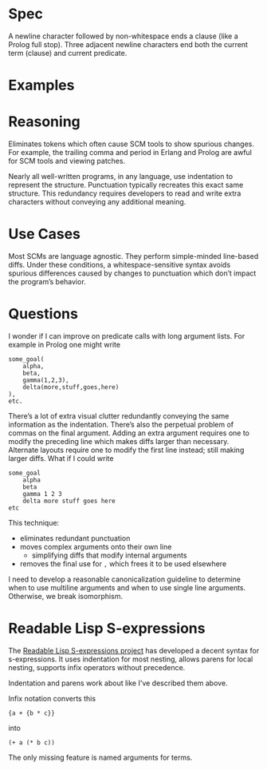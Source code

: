 # Spec

A newline character followed by non-whitespace ends a clause (like a Prolog full stop).
Three adjacent newline characters end both the current term (clause) and current predicate.


# Examples


# Reasoning

Eliminates tokens which often cause SCM tools to show spurious changes.  For example, the trailing comma and period in Erlang and Prolog are awful for SCM tools and viewing patches.

Nearly all well-written programs, in any language, use indentation to represent the structure.  Punctuation typically recreates this exact same structure.  This redundancy requires developers to read and write extra characters without conveying any additional meaning.


# Use Cases

Most SCMs are language agnostic.  They perform simple-minded line-based diffs.  Under these conditions, a whitespace-sensitive syntax avoids spurious differences caused by changes to punctuation which don’t impact the program’s behavior.

# Questions

I wonder if I can improve on predicate calls with long argument lists.  For example in Prolog one might write

    some_goal(
        alpha,
        beta,
        gamma(1,2,3),
        delta(more,stuff,goes,here)
    ),
    etc.

There’s a lot of extra visual clutter redundantly conveying the same information as the indentation.  There’s also the perpetual problem of commas on the final argument.  Adding an extra argument requires one to modify the preceding line which makes diffs larger than necessary.  Alternate layouts require one to modify the first line instead; still making larger diffs.  What if I could write

    some_goal
	    alpha
	    beta
	    gamma 1 2 3
	    delta more stuff goes here
    etc

This technique:

  * eliminates redundant punctuation
  * moves complex arguments onto their own line
    * simplifying diffs that modify internal arguments
  * removes the final use for `,` which frees it to be used elsewhere

I need to develop a reasonable canonicalization guideline to determine when to use multiline arguments and when to use single line arguments.  Otherwise, we break isomorphism.

# Readable Lisp S-expressions

The [Readable Lisp S-expressions project](http://readable.sourceforge.net/) has developed a decent syntax for s-expressions.  It uses indentation for most nesting, allows parens for local nesting, supports infix operators without precedence.

Indentation and parens work about like I've described them above.

Infix notation converts this

    {a + {b * c}}

into

    (+ a (* b c))

The only missing feature is named arguments for terms.
